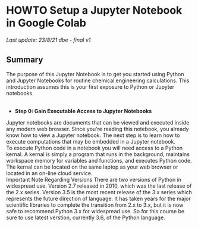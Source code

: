 # **HOWTO Setup a Jupyter Notebook in Google Colab**
###### Last update: 23/8/21 dbe - final v1

## Summary  
The purpose of this Jupyter Notebook is to get you started using Python and Jupyter Notebooks for routine chemical engineering calculations. This introduction assumes this is your first exposure to Python or Jupyter notebooks.  
</br>

- **Step 0: Gain Executable Access to Jupyter Notebooks** 

Jupyter notebooks are documents that can be viewed and executed inside any modern web browser. Since you're reading this notebook, you already know how to view a Jupyter notebook. The next step is to learn how to execute computations that may be embedded in a Jupyter notebook.
</br>
To execute Python code in a notebook you will need access to a Python kernal. A kernal is simply a program that runs in the background, maintains workspace memory for variables and functions, and executes Python code. The kernal can be located on the same laptop as your web browser or located in an on-line cloud service.
</br>
Important Note Regarding Versions There are two versions of Python in widespread use. Version 2.7 released in 2010, which was the last release of the 2.x series. Version 3.5 is the most recent release of the 3.x series which represents the future direction of language. It has taken years for the major scientific libraries to complete the transition from 2.x to 3.x, but it is now safe to recommend Python 3.x for widespread use. So for this course be sure to use latest verstion, currently 3.6, of the Python language.
</br>
